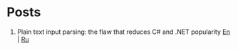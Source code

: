 # Posts

1. Plain text input parsing: the flaw that reduces C# and .NET popularity [En](en/0001.csharp_plain_text_input.md) | [Ru](ru/0001.csharp_plain_text_input.ru.md)
